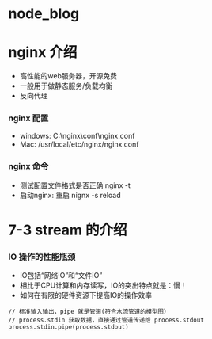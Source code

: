 # node_blog



# nginx 介绍

- 高性能的web服务器，开源免费
- 一般用于做静态服务/负载均衡
- 反向代理

### nginx 配置
- windows: C:\nginx\conf\nginx.conf
- Mac: /usr/local/etc/nginx/nginx.conf

### nginx 命令
- 测试配置文件格式是否正确 nginx -t
- 启动nginx: 重启 nignx -s reload

# 7-3 stream 的介绍
### IO 操作的性能瓶颈
- IO包括“网络IO”和“文件IO”
- 相比于CPU计算和内存读写，IO的突出特点就是：慢！
- 如何在有限的硬件资源下提高IO的操作效率

```
// 标准输入输出，pipe 就是管道(符合水流管道的模型图）
// process.stdin 获取数据，直接通过管道传递给 process.stdout
process.stdin.pipe(process.stdout)
```




